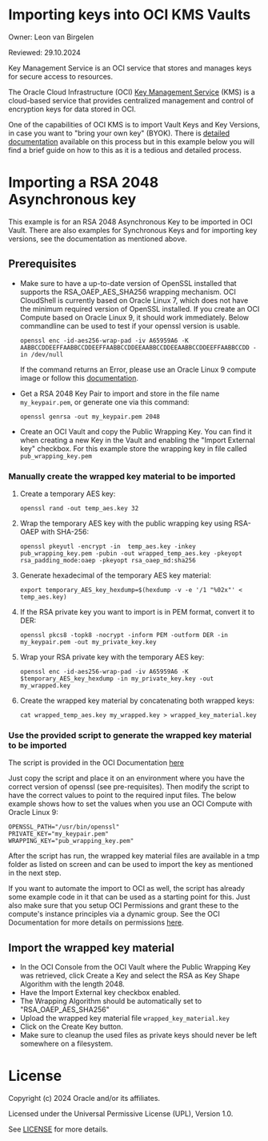 # Importing keys into OCI KMS Vaults

Owner: Leon van Birgelen

Reviewed: 29.10.2024

Key Management Service is an OCI service that stores and manages keys for secure access to resources.

The Oracle Cloud Infrastructure (OCI) [Key Management Service](https://oracle.com/security/cloud-security/key-management/) (KMS) is a cloud-based service that provides centralized management and control of encryption keys for data stored in OCI.

One of the capabilities of OCI KMS is to import Vault Keys and Key Versions, in case you want to "bring your own key" (BYOK). There is [detailed documentation](https://docs.public.oneportal.content.oci.oraclecloud.com/en-us/iaas/Content/KeyManagement/Tasks/importingkeys.htm) available on this process but in this example below you will find a brief guide on how to this as it is a tedious and detailed process.


# Importing a RSA 2048 Asynchronous key

This example is for an RSA 2048 Asynchronous Key to be imported in OCI Vault. There are also examples for Synchronous Keys and for importing key versions, see the documentation as mentioned above.

## Prerequisites

- Make sure to have a up-to-date version of OpenSSL installed that supports the RSA_OAEP_AES_SHA256 wrapping mechanism. OCI CloudShell is currently based on Oracle Linux 7, which does not have the minimum required version of OpenSSL installed. If you create an OCI Compute based on Oracle Linux 9, it should work immediately. Below commandline can be used to test if your openssl version is usable.
  ```
  openssl enc -id-aes256-wrap-pad -iv A65959A6 -K AABBCCDDEEFFAABBCCDDEEFFAABBCCDDEEAABBCCDDEEAABBCCDDEEFFAABBCCDD -in /dev/null
  ```
  If the command returns an Error, please use an Oracle Linux 9 compute image or follow this [documentation](https://docs.public.oneportal.content.oci.oraclecloud.com/en-us/iaas/Content/KeyManagement/Tasks/importing_assymetric_keys.htm).

- Get a RSA 2048 Key Pair to import and store in the file name ```my_keypair.pem```, or generate one via this command:
  ```
  openssl genrsa -out my_keypair.pem 2048
  ```

- Create an OCI Vault and copy the Public Wrapping Key. You can find it when creating a new Key in the Vault and enabling the "Import External key" checkbox. For this example store the wrapping key in file called ```pub_wrapping_key.pem```

### Manually create the wrapped key material to be imported

1. Create a temporary AES key:
   ```
   openssl rand -out temp_aes.key 32
   ```

2. Wrap the temporary AES key with the public wrapping key using RSA-OAEP with SHA-256:
   ```
   openssl pkeyutl -encrypt -in  temp_aes.key -inkey pub_wrapping_key.pem -pubin -out wrapped_temp_aes.key -pkeyopt rsa_padding_mode:oaep -pkeyopt rsa_oaep_md:sha256
   ```

3. Generate hexadecimal of the temporary AES key material:
   ```
   export temporary_AES_key_hexdump=$(hexdump -v -e '/1 "%02x"' < temp_aes.key)
   ```

4. If the RSA private key you want to import is in PEM format, convert it to DER:
   ```
   openssl pkcs8 -topk8 -nocrypt -inform PEM -outform DER -in my_keypair.pem -out my_private_key.key
   ```

5. Wrap your RSA private key with the temporary AES key:
   ```
   openssl enc -id-aes256-wrap-pad -iv A65959A6 -K $temporary_AES_key_hexdump -in my_private_key.key -out my_wrapped.key
   ```

6. Create the wrapped key material by concatenating both wrapped keys:
   ```
   cat wrapped_temp_aes.key my_wrapped.key > wrapped_key_material.key
   ```

### Use the provided script to generate the wrapped key material to be imported

The script is provided in the OCI Documentation [here](https://docs.public.oneportal.content.oci.oraclecloud.com/en-us/iaas/Content/KeyManagement/Tasks/importing_asymmetric_keys_topic_script_to_import_rsa_key_material_as_a_new_external_key.htm)

Just copy the script and place it on an environment where you have the correct version of openssl (see pre-requisites). Then modify the script to have the correct values to point to the required input files. The below example shows how to set the values when you use an OCI Compute with Oracle Linux 9:

```
OPENSSL_PATH="/usr/bin/openssl"
PRIVATE_KEY="my_keypair.pem"
WRAPPING_KEY="pub_wrapping_key.pem"
```

After the script has run, the wrapped key material files are available in a tmp folder as listed on screen and can be used to import the key as mentioned in the next step.

If you want to automate the import to OCI as well, the script has already some example code in it that can be used as a starting point for this. Just also make sure that you setup OCI Permissions and grant these to the compute's instance principles via a dynamic group. See the OCI Documentation for more details on permissions [here](https://docs.public.oneportal.content.oci.oraclecloud.com/en-us/iaas/Content/KeyManagement/Tasks/importingkeys.htm#permissions).

## Import the wrapped key material

- In the OCI Console from the OCI Vault where the Public Wrapping Key was retrieved, click Create a Key and select the RSA as Key Shape Algorithm with the length 2048.
- Have the Import External key checkbox enabled.
- The Wrapping Algorithm should be automatically set to "RSA_OAEP_AES_SHA256"
- Upload the wrapped key material file ```wrapped_key_material.key```
- Click on the Create Key button.
- Make sure to cleanup the used files as private keys should never be left somewhere on a filesystem.

# License

Copyright (c) 2024 Oracle and/or its affiliates.

Licensed under the Universal Permissive License (UPL), Version 1.0.

See [LICENSE](https://github.com/oracle-devrel/technology-engineering/blob/main/LICENSE) for more details.
